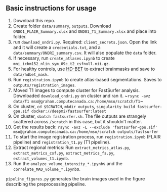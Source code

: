## Basic instructions for usage
1. Download this repo. 
2. Create folder `data/summary`, `outputs`. Download `ONDO1_FLAIR_Summary.xlsx` and `OND01_T1_Summary.xlsx` and place into folder.
3. run `download_ondri.py`. Required: `client_secrets.json`. Open the link and it will create a `credentials.txt`, and a `data/summary/ONDRI_summary.csv`. It will also populate the `data` folder.
4. If necessary, run `create_atlases.ipynb` to create `mni_icbm152_nlin_sym_09c_t2_csfnull.nii.gz`.
5. For healthy controls, use [HD-BET](https://github.com/MIC-DKFZ/HD-BET) to extract brainmasks and save to `data/hdbet_mask`.
6. Run `registration.ipynb` to create atlas-based segmentations. Saves to `outputs/registration_images`.
7. Moved T1 images to compute cluster for FastSurfer analysis. Downloaded `download_ondri.py` on cluster and ran it.  ~`rsync -avz data/T1 mso@graham.computecanada.ca:/home/mso/scratch/T1`~ 
8. On cluster, `cd $SCRATCH`, `mkdir outputs`, `singularity build fastsurfer-gpu.sif docker://deepmi/fastsurfer:latest`
9. On cluster, `sbatch fastsurfer.sh`. The file outputs are strangely scattered across `/scratch` in this case, but it shouldn't matter.
10. Get the results back: `rsync -avz -L --exclude 'fastsurfer-gpu.sif' mso@graham.computecanada.ca:/home/mso/scratch outputs/fastsurfer`
11. To start the image registration process, run `registration.ipynb` (FLAIR pipeline) and `registration_t1.py` (T1 pipeline).
12. Extract regional metrics: Run `extract_metrics_atlas.py`, `extract_metrics_csf.py`, `extract_metrics_fs.py`, `extract_volumes_t1.ipynb`. 
13. Run the `analyze_volume_intensity_*.ipynb`s and the `correlate_MAD_volume_*.ipynb`s.


`pipeline_figures.py` generates the brain images used in the figure describing the preprocessing pipeline.

